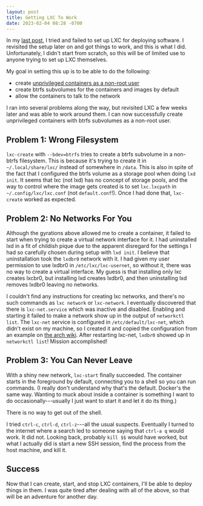 ```yaml
---
layout: post
title: Getting LXC To Work
date: 2023-02-04 08:28 -0700
---
```


In my [last post], I tried and failed to set up LXC for deploying software.
I revisited the setup later on and got things to work, and this is what I did.
Unfortunately, I didn't start from scratch,
so this will be of limited use to anyone trying to set up LXC themselves.

[last post]: /2022/12/04/how-not-to-deploy-using-lxc.html

My goal in setting this up is to be able to do the following:
- create [unprivileged containers as a non-root user]
- create btrfs subvolumes for the containers and images by default
- allow the containers to talk to the network

[unprivileged containers as a non-root user]: https://linuxcontainers.org/lxc/getting-started/#creating-unprivileged-containers-as-a-user

I ran into several problems along the way,
but revisited LXC a few weeks later and was able to work around them.
I can now successfully create unprivileged containers with btrfs
subvolumes as a non-root user.

## Problem 1: Wrong Filesystem

`lxc-create` with `--bdev=btrfs` tries to create a btrfs subvolume
in a non-btrfs filesystem.
This is because it's trying to create it in `~/.local/share/lxc/`
instead of somewhere in `/data`.
This is also in spite of the fact that I configured the btrfs volume
as a storage pool when doing `lxd init`.
It seems that lxc (not lxd) has no concept of storage pools,
and the way to control where the image gets created is
to set `lxc.lxcpath` in `~/.config/lxc/lxc.conf` (not `default.conf`!).
Once I had done that, `lxc-create` worked as expected.

## Problem 2: No Networks For You
Although the gyrations above allowed me to create a container,
it failed to start when trying to create a virtual network interface for it.
I had uninstalled lxd in a fit of childish pique
due to the apparent disregard for the settings I had so carefully chosen
during setup with `lxd init`.
I believe that uninstallation took the `lxdbr0` network with it.
I had given my user permission to use lxdbr0 in `/etc/lxc/lxc-usernet`,
so without it, there was no way to create a virtual interface.
My guess is that installing only lxc creates lxcbr0,
but installing lxd creates lxdbr0,
and then uninstalling lxd removes lxdbr0 leaving no networks.

I couldn't find any instructions for creating lxc networks,
and there's no such commands as `lxc network` or `lxc-network`.
I eventually discovered that there is `lxc-net.service`
which was inactive and disabled.
Enabling and starting it failed to make a network show up
in the output of `networkctl list`.
The `lxc-net` service is configured in `/etc/default/lxc-net`,
which didn't exist on my machine,
so I created it and copied the configuration
from an example on [the arch wiki][arch lxc using a nat bridge].
After restarting lxc-net, `lxdbr0` showed up in `networkctl list`!
Mission accomplished!

[arch lxc using a nat bridge]: https://wiki.archlinux.org/title/LXC#Using_a_NAT_bridge

## Problem 3: You Can Never Leave
With a shiny new network, `lxc-start` finally succeeded.
The container starts in the foreground by default,
connecting you to a shell so you can run commands.
(I really don't understand why that's the default.
Docker's the same way.
Wanting to muck about inside a container 
is something I want to do occasionally---usually I just want to start it
and let it do its thing.)

There is no way to get out of the shell.

I tried `ctrl-c`, `ctrl-d`, `ctrl-z`---all the usual suspects.
Eventually I turned to the internet where a search led to someone saying
that `ctrl-a q` would work.
It did not.
Looking back, probably `kill $$` would have worked,
but what I actually did is start a new SSH session,
find the process from the host machine, and kill it.

## Success
Now that I can create, start, and stop LXC containers,
I'll be able to deploy things in them.
I was quite tired after dealing with all of the above,
so that will be an adventure for another day.
